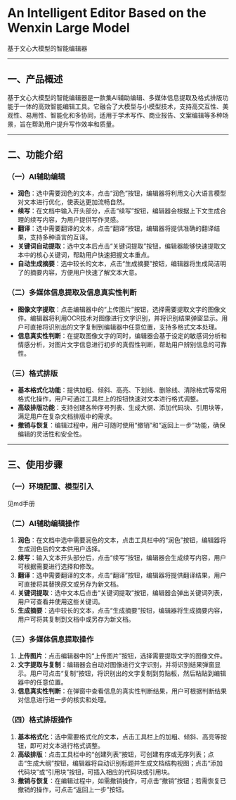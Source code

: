 # An Intelligent Editor Based on the Wenxin Large Model  
基于文心大模型的智能编辑器

---

## 一、产品概述
基于文心大模型的智能编辑器是一款集AI辅助编辑、多媒体信息提取及格式排版功能于一体的高效智能编辑工具。它融合了大模型与小模型技术，支持高交互性、美观性、易用性、智能化和多协同，适用于学术写作、商业报告、文案编辑等多种场景，旨在帮助用户提升写作效率和质量。

---

## 二、功能介绍

### （一）AI辅助编辑
- **润色**：选中需要润色的文本，点击“润色”按钮，编辑器将利用文心大语言模型对文本进行优化，使表达更加流畅自然。  
- **续写**：在文档中输入开头部分，点击“续写”按钮，编辑器会根据上下文生成合理的续写内容，为用户提供写作灵感。  
- **翻译**：选中需要翻译的文本，点击“翻译”按钮，编辑器将提供准确的翻译结果，支持多种语言的互译。  
- **关键词自动提取**：选中文本后点击“关键词提取”按钮，编辑器能够快速提取文本中的核心关键词，帮助用户快速把握文本重点。  
- **自动生成摘要**：选中较长的文本，点击“生成摘要”按钮，编辑器将生成简洁明了的摘要内容，方便用户快速了解文本大意。

### （二）多媒体信息提取及信息真实性判断
- **图像文字提取**：点击编辑器中的“上传图片”按钮，选择需要提取文字的图像文件。编辑器将利用OCR技术对图像进行文字识别，并将识别结果弹窗显示。用户可直接将识别出的文字复制到编辑器中任意位置，支持多格式文本处理。  
- **信息真实性判断**：在提取图像文字的同时，编辑器会基于设定的敏感词分析和情感分析，对图片文字信息进行初步的真假性判断，帮助用户辨别信息的可靠性。

### （三）格式排版
- **基本格式化功能**：提供加粗、倾斜、高亮、下划线、删除线、清除格式等常用格式化操作，用户可通过工具栏上的按钮快速对文本进行格式调整。  
- **高级排版功能**：支持创建各种序号列表、生成大纲、添加代码块、引用块等，满足用户在复杂文档排版中的需求。  
- **撤销与恢复**：编辑过程中，用户可随时使用“撤销”和“返回上一步”功能，确保编辑的灵活性和安全性。

---

## 三、使用步骤

### （一）环境配置、模型引入
  见md手册

### （二）AI辅助编辑操作
1. **润色**：在文档中选中需要润色的文本，点击工具栏中的“润色”按钮，编辑器将生成润色后的文本供用户选择。  
2. **续写**：输入文本开头部分后，点击“续写”按钮，编辑器会生成续写内容，用户可根据需要进行选择和修改。  
3. **翻译**：选中需要翻译的文本，点击“翻译”按钮，编辑器将提供翻译结果，用户可直接将其替换原文或另存为新文档。  
4. **关键词提取**：选中文本后点击“关键词提取”按钮，编辑器会弹出关键词列表，用户可查看并使用这些关键词。  
5. **生成摘要**：选中较长的文本，点击“生成摘要”按钮，编辑器将生成摘要内容，用户可将其复制到文档中或另存为新文档。

### （三）多媒体信息提取操作
1. **上传图片**：点击编辑器中的“上传图片”按钮，选择需要提取文字的图像文件。  
2. **文字提取与复制**：编辑器会自动对图像进行文字识别，并将识别结果弹窗显示。用户可点击“复制”按钮，将识别出的文字复制到剪贴板，然后粘贴到编辑器中的任意位置。  
3. **信息真实性判断**：在弹窗中查看信息的真实性判断结果，用户可根据判断结果对信息进行进一步的核实和处理。

### （四）格式排版操作
1. **基本格式化**：选中需要格式化的文本，点击工具栏上的加粗、倾斜、高亮等按钮，即可对文本进行格式调整。  
2. **高级排版**：点击工具栏中的“创建列表”按钮，可创建有序或无序列表；点击“生成大纲”按钮，编辑器将自动识别标题并生成文档结构视图；点击“添加代码块”或“引用块”按钮，可插入相应的代码块或引用块。  
3. **撤销与恢复**：在编辑过程中，如需撤销操作，可点击“撤销”按钮；若需恢复已撤销的操作，可点击“返回上一步”按钮。

